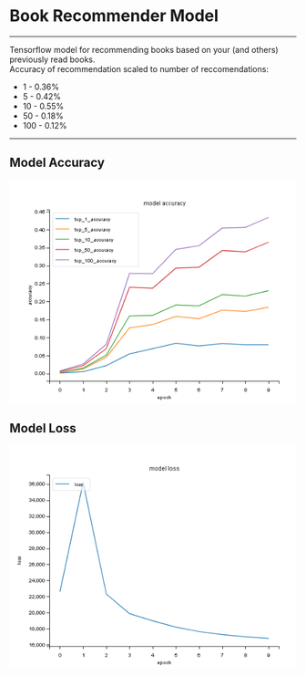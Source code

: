 # Book Recommender Model 

--- 

Tensorflow model for recommending books based on your (and others) previously read books.  
Accuracy of recommendation scaled to number of reccomendations:
* 1 - 0.36%
* 5 - 0.42%
* 10 - 0.55%
* 50 - 0.18%
* 100 - 0.12%

--- 
## Model Accuracy
![accuracy.png](BRM-plots%2Faccuracy.png)

## Model Loss
![loss.png](BRM-plots%2Floss.png)
